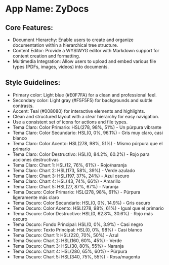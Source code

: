 # **App Name**: ZyDocs

## Core Features:

- Document Hierarchy: Enable users to create and organize documentation within a hierarchical tree structure.
- Content Editor: Provide a WYSIWYG editor with Markdown support for content creation and formatting.
- Multimedia Integration: Allow users to upload and embed various file types (PDFs, images, videos) into documents.

## Style Guidelines:

- Primary color: Light blue (#E0F7FA) for a clean and professional feel.
- Secondary color: Light gray (#F5F5F5) for backgrounds and subtle contrasts.
- Accent: Teal (#008080) for interactive elements and highlights.
- Clean and structured layout with a clear hierarchy for easy navigation.
- Use a consistent set of icons for actions and file types.
- Tema Claro: Color Primario: HSL(278, 98%, 51%) - Un púrpura vibrante
- Tema Claro: Color Secundario: HSL(0, 0%, 96.1%) - Gris muy claro, casi blanco
- Tema Claro: Color Acento: HSL(278, 98%, 51%) - Mismo púrpura que el primario
- Tema Claro: Color Destructivo: HSL(0, 84.2%, 60.2%) - Rojo para acciones destructivas
- Tema Claro: Chart 1: HSL(12, 76%, 61%) - Rojo/naranja
- Tema Claro: Chart 2: HSL(173, 58%, 39%) - Verde azulado
- Tema Claro: Chart 3: HSL(197, 37%, 24%) - Azul oscuro
- Tema Claro: Chart 4: HSL(43, 74%, 66%) - Amarillo
- Tema Claro: Chart 5: HSL(27, 87%, 67%) - Naranja
- Tema Oscuro: Color Primario: HSL(278, 98%, 61%) - Púrpura ligeramente más claro
- Tema Oscuro: Color Secundario: HSL(0, 0%, 14.9%) - Gris oscuro
- Tema Oscuro: Color Acento: HSL(278, 98%, 61%) - Igual que el primario
- Tema Oscuro: Color Destructivo: HSL(0, 62.8%, 30.6%) - Rojo más oscuro
- Tema Oscuro: Fondo Principal: HSL(0, 0%, 3.9%) - Casi negro
- Tema Oscuro: Texto Principal: HSL(0, 0%, 98%) - Casi blanco
- Tema Oscuro: Chart 1: HSL(220, 70%, 50%) - Azul
- Tema Oscuro: Chart 2: HSL(160, 60%, 45%) - Verde
- Tema Oscuro: Chart 3: HSL(30, 80%, 55%) - Naranja
- Tema Oscuro: Chart 4: HSL(280, 65%, 60%) - Púrpura
- Tema Oscuro: Chart 5: HSL(340, 75%, 55%) - Rosa/magenta